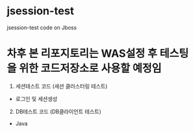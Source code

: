 # jsession-test
jsession-test code on Jboss


# 차후 본 리포지토리는 WAS설정 후 테스팅을 위한 코드저장소로 사용할 예정임

1. 세션테스트 코드 (세션 클러스터링 테스트)
  - 로그인 및 세션생성

2. DB테스트 코드 (DB클라이언트 테스트)
  - Java
